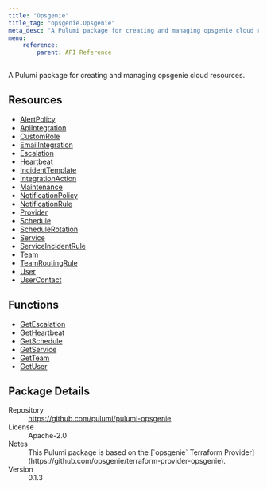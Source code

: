 ```yaml
---
title: "Opsgenie"
title_tag: "opsgenie.Opsgenie"
meta_desc: "A Pulumi package for creating and managing opsgenie cloud resources."
menu:
    reference:
        parent: API Reference
---
```


<!-- WARNING: this file was generated by Pulumi Docs Generator. -->
<!-- Do not edit by hand unless you're certain you know what you are doing! -->

A Pulumi package for creating and managing opsgenie cloud resources.

<h2 id="resources">Resources</h2>
<ul class="api">
    <li><a href="alertpolicy" title="AlertPolicy"><span class="symbol resource"></span>AlertPolicy</a></li>
    <li><a href="apiintegration" title="ApiIntegration"><span class="symbol resource"></span>ApiIntegration</a></li>
    <li><a href="customrole" title="CustomRole"><span class="symbol resource"></span>CustomRole</a></li>
    <li><a href="emailintegration" title="EmailIntegration"><span class="symbol resource"></span>EmailIntegration</a></li>
    <li><a href="escalation" title="Escalation"><span class="symbol resource"></span>Escalation</a></li>
    <li><a href="heartbeat" title="Heartbeat"><span class="symbol resource"></span>Heartbeat</a></li>
    <li><a href="incidenttemplate" title="IncidentTemplate"><span class="symbol resource"></span>IncidentTemplate</a></li>
    <li><a href="integrationaction" title="IntegrationAction"><span class="symbol resource"></span>IntegrationAction</a></li>
    <li><a href="maintenance" title="Maintenance"><span class="symbol resource"></span>Maintenance</a></li>
    <li><a href="notificationpolicy" title="NotificationPolicy"><span class="symbol resource"></span>NotificationPolicy</a></li>
    <li><a href="notificationrule" title="NotificationRule"><span class="symbol resource"></span>NotificationRule</a></li>
    <li><a href="provider" title="Provider"><span class="symbol resource"></span>Provider</a></li>
    <li><a href="schedule" title="Schedule"><span class="symbol resource"></span>Schedule</a></li>
    <li><a href="schedulerotation" title="ScheduleRotation"><span class="symbol resource"></span>ScheduleRotation</a></li>
    <li><a href="service" title="Service"><span class="symbol resource"></span>Service</a></li>
    <li><a href="serviceincidentrule" title="ServiceIncidentRule"><span class="symbol resource"></span>ServiceIncidentRule</a></li>
    <li><a href="team" title="Team"><span class="symbol resource"></span>Team</a></li>
    <li><a href="teamroutingrule" title="TeamRoutingRule"><span class="symbol resource"></span>TeamRoutingRule</a></li>
    <li><a href="user" title="User"><span class="symbol resource"></span>User</a></li>
    <li><a href="usercontact" title="UserContact"><span class="symbol resource"></span>UserContact</a></li>
</ul>

<h2 id="functions">Functions</h2>
<ul class="api">
    <li><a href="getescalation" title="GetEscalation"><span class="symbol function"></span>GetEscalation</a></li>
    <li><a href="getheartbeat" title="GetHeartbeat"><span class="symbol function"></span>GetHeartbeat</a></li>
    <li><a href="getschedule" title="GetSchedule"><span class="symbol function"></span>GetSchedule</a></li>
    <li><a href="getservice" title="GetService"><span class="symbol function"></span>GetService</a></li>
    <li><a href="getteam" title="GetTeam"><span class="symbol function"></span>GetTeam</a></li>
    <li><a href="getuser" title="GetUser"><span class="symbol function"></span>GetUser</a></li>
</ul>

<h2 id="package-details">Package Details</h2>
<dl class="package-details">
	<dt>Repository</dt>
	<dd><a href="https://github.com/pulumi/pulumi-opsgenie">https://github.com/pulumi/pulumi-opsgenie</a></dd>
	<dt>License</dt>
	<dd>Apache-2.0</dd>
	<dt>Notes</dt>
	<dd>This Pulumi package is based on the [`opsgenie` Terraform Provider](https://github.com/opsgenie/terraform-provider-opsgenie).</dd>
	<dt>Version</dt>
	<dd>0.1.3</dd>
</dl>

